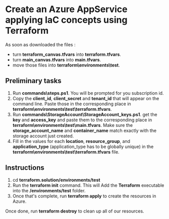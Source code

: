 # Create an Azure AppService applying IaC concepts using Terraform

As soon as downloaded the files :
- turn **terraform_canvas.tfvars** into **terraform.tfvars**.
- turn **main_canvas.tfvars** into **main.tfvars**.
- move those files into  **terraform\environments\test**.

## Preliminary tasks
1. Run **commands\steps.ps1**. You will be prompted for you subscription id.
2. Copy the **client_id**, **client_secret** and **tenant_id** that will appear on the command line. Paste those in the corresponding place in **terraform\environments\test\terraform.tfvars**.
3. Run **commands\StorageAccount\StorageAccount_keys.ps1**. get the **key** and **access_key** and paste them to the corresponding place in **terraform\environments\test\main.tfvars**. Make sure the **storage_account_name** and **container_name** match exactly with the storage account just created.
4. Fill in the values for each **location**, **resource_group**, and **application_type** (application_type has to be globally unique) in the **terraform\environments\test\terraform.tfvars** file.


## Instructions
1. cd **terraform.solution/environments/test**
2. Run the  **terraform init** command. This will Add the **Terraform** executable into the **/environments/test** folder.
3. Once that's complete, run **terraform apply** to create the resources in Azure.


Once done,  run **terraform destroy** to clean up all of our resources.